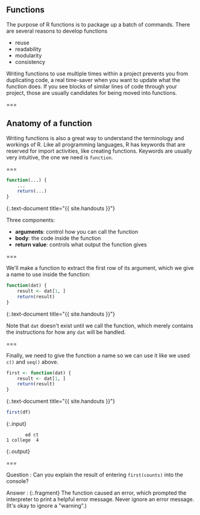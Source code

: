 ---
---

## Functions

The purpose of R functions is to package up a batch of commands.
There are several reasons to develop functions

- reuse
- readability
- modularity
- consistency

Writing functions to use multiple times within a project prevents you from duplicating code, a real time-saver when you want to update what the function does.
If you see blocks of similar lines of code through your project, those are usually candidates for being moved into functions.

===

## Anatomy of a function

Writing functions is also a great way to understand the terminology and workings of R.
Like all programming languages, R has keywords that are reserved for import activities, like creating functions.
Keywords are usually very intuitive, the one we need is `function`.

===


~~~r
function(...) {
    ...
    return(...)
}
~~~
{:.text-document title="{{ site.handouts }}"}

Three components:

- __arguments__: control how you can call the function
- __body__: the code inside the function
- __return value__: controls what output the function gives

===

We'll make a function to extract the first row of its argument, which we give a name to use inside the function:


~~~r
function(dat) {
    result <- dat[1, ]
    return(result)
}
~~~
{:.text-document title="{{ site.handouts }}"}

Note that `dat` doesn't exist until we call the function, which merely contains the instructions for how any `dat` will be handled.

===

Finally, we need to give the function a name so we can use it like we used `c()` and `seq()` above.


~~~r
first <- function(dat) {
    result <- dat[1, ]
    return(result)
}
~~~
{:.text-document title="{{ site.handouts }}"}


~~~r
first(df)
~~~
{:.input}
~~~
       ed ct
1 college  4
~~~
{:.output}

===

Question
: Can you explain the result of entering `first(counts)` into the console?

Answer
: {:.fragment} The function caused an error, which prompted the interpreter to print a helpful error message. Never ignore an error message. (It's okay to ignore a "warning".)
